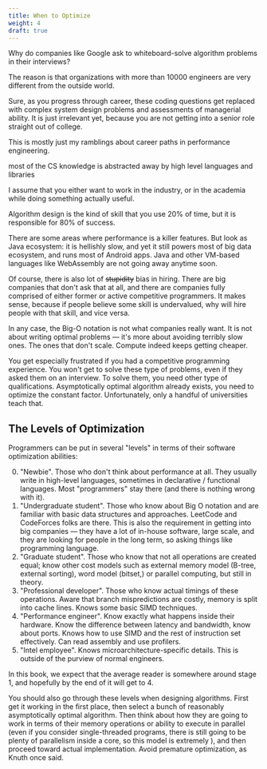 ```yaml
---
title: When to Optimize
weight: 4
draft: true
---
```


Why do companies like Google ask to whiteboard-solve algorithm problems in their interviews?

The reason is that organizations with more than 10000 engineers are very different from the outside world.

Sure, as you progress through career, these coding questions get replaced with complex system design problems and assessments of managerial ability. It is just irrelevant yet, because you are not getting into a senior role straight out of college.

This is mostly just my ramblings about career paths in performance engineering.

most of the CS knowledge is abstracted away by high level languages and libraries

I assume that you either want to work in the industry, or in the academia while doing something actually useful.

Algorithm design is the kind of skill that you use 20% of time, but it is responsible for 80% of success.

There are some areas where performance is a killer features. But look as Java ecosystem: it is hellishly slow, and yet it still powers most of big data ecosystem, and runs most of Android apps. Java and other VM-based languages like WebAssembly are not going away anytime soon.

Of course, there is also lot of ~~stupidity~~ bias in hiring. There are big companies that don't ask that at all, and there are companies fully comprised of either former or active competitive programmers. It makes sense, because if people believe some skill is undervalued, why will hire people with that skill, and vice versa.

In any case, the Big-O notation is not what companies really want. It is not about writing optimal problems — it's more about avoiding terribly slow ones. The ones that don't scale. Compute indeed keeps getting cheaper.

You get especially frustrated if you had a competitive programming experience. You won't get to solve these type of problems, even if they asked them on an interview. To solve them, you need other type of qualifications. Asymptotically optimal algorithm already exists, you need to optimize the constant factor. Unfortunately, only a handful of universities teach that.

## The Levels of Optimization

Programmers can be put in several "levels" in terms of their software optimization abilities:

0. "Newbie". Those who don't think about performance at all. They usually write in high-level languages, sometimes in declarative / functional languages. Most "programmers" stay there (and there is nothing wrong with it).
1. "Undergraduate student". Those who know about Big O notation and are familiar with basic data structures and approaches. LeetCode and CodeForces folks are there. This is also the requirement in getting into big companies — they have a lot of in-house software, large scale, and they are looking for people in the long term, so asking things like programming language.
2. "Graduate student". Those who know that not all operations are created equal; know other cost models such as external memory model (B-tree, external sorting), word model (bitset,) or parallel computing, but still in theory.
3. "Professional developer". Those who know actual timings of these operations. Aware that branch mispredictions are costly, memory is split into cache lines. Knows some basic SIMD techniques. 
4. "Performance engineer". Know exactly what happens inside their hardware. Know the difference between latency and bandwidth, know about ports. Knows how to use SIMD and the rest of instruction set effectively. Can read assembly and use profilers.
5. "Intel employee". Knows microarchitecture-specific details. This is outside of the purview of normal engineers.

In this book, we expect that the average reader is somewhere around stage 1, and hopefully by the end of it will get to 4.

You should also go through these levels when designing algorithms. First get it working in the first place, then select a bunch of reasonably asymptotically optimal algorithm. Then think about how they are going to work in terms of their memory operations or ability to execute in parallel (even if you consider single-threaded programs, there is still going to be plenty of parallelism inside a core, so this model is extremely ), and then proceed toward actual implementation. Avoid premature optimization, as Knuth once said.
